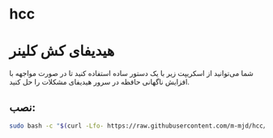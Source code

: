 # hcc 
# هیدیفای کش کلینر
شما می‌توانید از اسکریپت زیر با یک دستور ساده استفاده کنید تا در صورت مواجهه با افزایش ناگهانی حافظه در سرور هیدیفای مشکلات را حل کنید.

## نصب:

```bash
sudo bash -c "$(curl -Lfo- https://raw.githubusercontent.com/m-mjd/hcc/main/optimizer.sh)"
